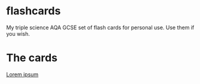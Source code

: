 # flashcards
My triple science AQA GCSE set of flash cards for personal use. Use them if you wish.

# The cards
[Lorem ipsum](https://sunglocto.github.io/flashcards/test.md)
